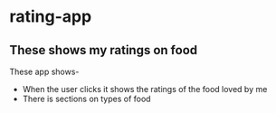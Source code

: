 # rating-app

## These shows my ratings on food

These app shows-

- When the user clicks it shows the ratings of the food loved by me
- There is sections on types of food
